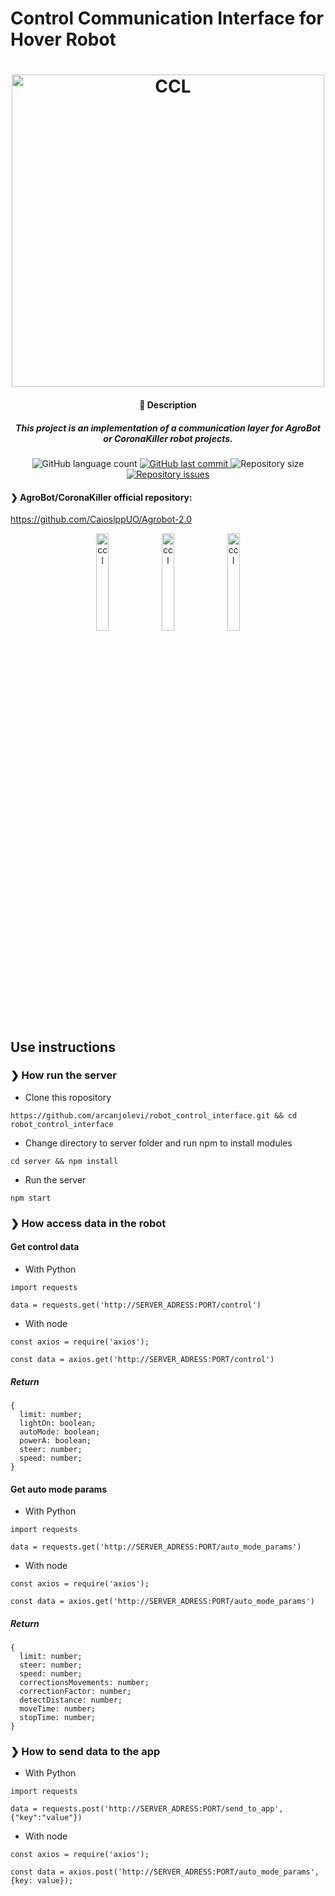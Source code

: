 # Control Communication Interface for Hover Robot

<h1 align="center">
    <img alt="CCL" title="logo" src="https://github.com/arcanjolevi/control_communication_interface_for_hover_robot/blob/master/schemas/CCL.png" width="500px" />
</h1>


<h4 align="center">
  🚀 Description
</h4>

<h5 align="center">
  This project is an implementation of a communication layer for AgroBot or CoronaKiller robot projects.
 
</h5>

<p align="center">
  <img alt="GitHub language count" src="https://img.shields.io/github/languages/count/arcanjolevi/control_communication_interface_for_hover_robot">

  <a href="https://github.com/arcanjolevi/control_communication_interface_for_hover_robot/commits/master">
    <img alt="GitHub last commit" src="https://img.shields.io/github/last-commit/arcanjolevi/control_communication_interface_for_hover_robot">
  </a>
  
  <img alt="Repository size" src="https://img.shields.io/github/repo-size/arcanjolevi/control_communication_interface_for_hover_robot">
  
  <a href="https://github.com/arcanjolevi/control_communication_interface_for_hover_robot/issues">
    <img alt="Repository issues" src="https://img.shields.io/github/issues/arcanjolevi/control_communication_interface_for_hover_robot">
  </a>
</p>

#### ❯ AgroBot/CoronaKiller official repository:
https://github.com/CaioslppUO/Agrobot-2.0


<p align="center">
  <img alt="ccl" src="https://github.com/arcanjolevi/control_communication_interface_for_hover_robot/blob/master/schemas/WhatsApp%20Image%202020-09-21%20at%2016.06.37%20(1).jpeg" width="20%">
  <img alt="ccl" src="https://github.com/arcanjolevi/control_communication_interface_for_hover_robot/blob/master/schemas/WhatsApp%20Image%202020-09-21%20at%2016.06.37%20(2).jpeg" width="20%">
  <img alt="ccl" src="https://github.com/arcanjolevi/control_communication_interface_for_hover_robot/blob/master/schemas/WhatsApp%20Image%202020-09-21%20at%2016.06.37.jpeg" width="20%">
  
</p>


## Use instructions

### ❯ How run the server

* Clone this ropository
```
https://github.com/arcanjolevi/robot_control_interface.git && cd robot_control_interface
```
* Change directory to server folder and run npm to install modules
```
cd server && npm install
```
* Run the server
```
npm start
```

### ❯ How access data in the robot 

#### Get control data

* With Python
```
import requests

data = requests.get('http://SERVER_ADRESS:PORT/control')

```

* With node
```
const axios = require('axios');

const data = axios.get('http://SERVER_ADRESS:PORT/control')

```

##### Return
```
{
  limit: number;
  lightOn: boolean;
  autoMode: boolean;
  powerA: boolean;
  steer: number;
  speed: number;
}

```

#### Get auto mode params

* With Python
```
import requests

data = requests.get('http://SERVER_ADRESS:PORT/auto_mode_params')

```

* With node
```
const axios = require('axios');

const data = axios.get('http://SERVER_ADRESS:PORT/auto_mode_params')

```

##### Return
```
{
  limit: number;
  steer: number;
  speed: number;
  correctionsMovements: number;
  correctionFactor: number;
  detectDistance: number;
  moveTime: number;
  stopTime: number;
}

```


### ❯ How to send data to the app

* With Python
```
import requests

data = requests.post('http://SERVER_ADRESS:PORT/send_to_app', {"key":"value"})

```

* With node
```
const axios = require('axios');

const data = axios.post('http://SERVER_ADRESS:PORT/auto_mode_params', {key: value});

```
